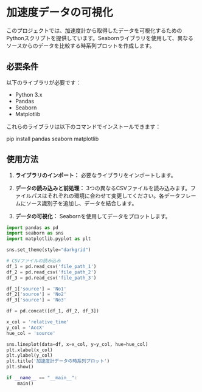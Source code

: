 # 加速度データの可視化

このプロジェクトでは、加速度計から取得したデータを可視化するためのPythonスクリプトを提供しています。Seabornライブラリを使用して、異なるソースからのデータを比較する時系列プロットを作成します。

## 必要条件

以下のライブラリが必要です：

- Python 3.x
- Pandas
- Seaborn
- Matplotlib

これらのライブラリは以下のコマンドでインストールできます：

pip install pandas seaborn matplotlib



## 使用方法

1. **ライブラリのインポート：**
   必要なライブラリをインポートします。

2. **データの読み込みと前処理：**
   3つの異なるCSVファイルを読み込みます。ファイルパスはそれぞれの環境に合わせて変更してください。各データフレームにソース識別子を追加し、データを結合します。

3. **データの可視化：**
   Seabornを使用してデータをプロットします。

```python
import pandas as pd
import seaborn as sns
import matplotlib.pyplot as plt

sns.set_theme(style="darkgrid")

# CSVファイルの読み込み
df_1 = pd.read_csv('file_path_1')
df_2 = pd.read_csv('file_path_2')
df_3 = pd.read_csv('file_path_3')

df_1['source'] = 'No1'
df_2['source'] = 'No2'
df_3['source'] = 'No3'

df = pd.concat([df_1, df_2, df_3])

x_col = 'relative_time'
y_col = 'AccX'
hue_col = 'source'

sns.lineplot(data=df, x=x_col, y=y_col, hue=hue_col)
plt.xlabel(x_col)
plt.ylabel(y_col)
plt.title('加速度計データの時系列プロット')
plt.show()

if __name__ == "__main__":
    main()

